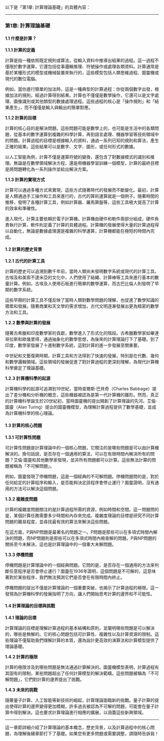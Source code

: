 以下是「第1章: 計算理論基礎」的具體內容：

---

### **第1章: 計算理論基礎**

#### 1.1 什麼是計算？

**1.1.1 計算的定義**

計算是指一種依照既定規則或算法，從輸入資料中推導出結果的過程。這一過程不僅限於數字運算，它還包括從事邏輯推理、符號操作或處理各類資料。計算通常是基於某種形式的模型或機械裝置來執行的，這些模型包括人類思維過程、圖靈機或現代的數位電腦。

例如，當你進行簡單的加法時，這是一種典型的計算過程：你從兩個數字出發，根據加法的規則，經過計算得到結果。計算也不僅僅是數學操作，它還可以是文字處理、圖像識別或其他類型的數據處理過程。這些過程的核心是「操作規則」和「結果產生」，而不僅僅是輸入與輸出的簡單對應。

**1.1.2 計算的目標**

計算的核心目的是解決問題。這些問題可能是數學上的，也可能是生活中的各類問題，從基本的數字運算到複雜的科學計算，再到語言處理、機器學習等技術領域中的問題。計算過程的目標是根據輸入的資料，通過一系列已知的規則和算法，產生正確的結果。這些結果可以是數字、文字、圖形，或任何形式的數據。

以人工智能為例，計算不僅是運算符號的變換，還包含了對數據模式的識別和推理。無論是在數學領域解決方程，還是用機器學習訓練一個模型，計算的最終目標是將問題轉化為一系列操作並給出解決方案。

**1.1.3 計算的實現方式**

計算可以通過多種方式來實現，這些方式隨著時代的發展而不斷變化。最初，計算是人類通過手工操作和工具來進行的，古代的算術運算就是一個例子。隨著時間的推移，發明了各種計算工具，例如計算器、羅馬算盤等，這些工具極大提高了計算的效率和準確性。

進入現代，計算主要依賴於電子計算機。計算機由硬件和軟件兩部分組成，硬件負責執行計算，軟件則定義了計算的具體過程。計算機的發展使得大量的計算過程得以自動化，無論是數據處理還是複雜的科學運算，計算機都能在極短的時間內完成。

#### 1.2 計算的歷史背景

**1.2.1 古代的計算工具**

計算的歷史可以追溯到數千年前，當時人類尚未發明數字系統或現代的計算工具。古埃及和美索不達米亞的文化中，人們使用了結繩、計算棒等工具來進行基本的數量計算。例如，古埃及人使用石板進行簡單的數學運算，而古巴比倫人則發明了早期的數字系統。

這些早期的計算工具不僅反映了當時人類對數學問題的理解，也促進了數學知識的積累和發展。隨著商業和天文學的需求增加，古代文明逐漸發展出更為精密的數學方法和工具。

**1.2.2 數學與計算的發展**

隨著古希臘和印度數學家的貢獻，數學進入了形式化的階段。古希臘數學家如畢達哥拉斯和歐幾里得，通過抽象化的數學思想，為後來的計算理論打下了基礎。到了印度，數學家發展了十進制數字系統，這對計算的進一步發展至關重要。

中世紀和文藝復興時期，計算工具和方法得到了快速的發展，特別是在代數、幾何和數學邏輯領域。這些領域的發展促進了對計算過程的更深刻理解，為現代計算機科學奠定了理論基礎。

**1.2.3 計算機科學的起源**

計算機科學的起源可追溯到19世紀，當時查爾斯·巴貝奇（Charles Babbage）提出了差分機和分析機的概念，這些機器被認為是第一代計算機的雛形。然而，真正的計算機科學誕生於20世紀初，當時圖靈機的提出開創了計算理論的先河。艾倫·圖靈（Alan Turing）提出的圖靈機模型，為理解計算過程提供了數學基礎，並成為計算機科學的核心理論。

#### 1.3 計算的核心問題

**1.3.1 可計算性問題**

可計算性問題是計算理論中的一個核心問題，它關注的是哪些問題是可以由計算機解決的。換句話說，是否存在一個通用的算法，可以在有限時間內解決所有的問題？艾倫·圖靈和其他數學家發現，並非所有問題都可以計算。這些無法計算的問題被稱為「不可解問題」。

例如，圖靈發現了停機問題，這是一個經典的不可解問題。停機問題問的是，對於任何給定的計算程序和輸入，是否能夠決定該程序會停止運行？圖靈證明，沒有通用的方法可以解決這個問題。

**1.3.2 複雜度問題**

計算的複雜度問題關注的是計算過程所需的資源，例如時間和空間。這一問題問的是，某個計算任務需要多少時間和內存來完成。複雜度理論的目標是研究不同計算問題的難易程度，並尋找最有效的算法來解決這些問題。

在這方面，P與NP問題是最著名的問題之一。P問題是那些可以在多項式時間內解決的問題，而NP問題則是那些可以在多項式時間內檢查解的問題。P與NP問題的關係至今未解決，這也是計算理論中的一個重大未解問題。

**1.3.3 停機問題**

停機問題是計算理論中的一個經典問題。它問的是，是否存在一個通用的方法來判斷任意程序是否會停止運行？圖靈在1936年證明，這個問題是不可解的，這意味著對於某些程序，我們無法預測它們是否會在有限時間內終止。

停機問題的提出不僅是計算理論的一個重要突破，也揭示了計算過程的極限。這一發現為計算機科學的發展指明了方向，讓人們開始思考計算的邊界和不可能性。

#### 1.4 計算理論的目標與挑戰

**1.4.1 理論的目標**

計算理論的目標是理解計算過程的基本結構和原則，並闡明哪些問題是可以解決的，哪些是無解的。它的核心問題包括可計算性、複雜性以及計算資源的限制。這些理論不僅幫助我們理解計算的本質，還為設計更高效的演算法和計算模型提供了理論基礎。

**1.4.2 計算的極限**

計算的極限涉及到哪些問題是無法通過計算解決的。圖靈機模型表明，計算過程有其固有的限制，某些問題超出了任何計算模型的解決範疇。這些問題被稱為「不可解問題」，它們對計算的邊界提出了挑戰。

**1.4.3 未來的挑戰**

隨著量子計算、人工智能等新技術的崛起，計算理論面臨新的挑戰。量子計算的提出使得計算的邊界變得更加模糊，許多過去被認為不可解的問題，可能會在量子計算中得到解決。這也要求計算理論進行相應的擴展，以涵蓋這些新興領域。

---

這一章節詳細介紹了計算理論的基本概念，歷史背景，以及計算過程中的核心問題，為理解後續章節打下了基礎。如果您有更多問題或需要調整，請隨時告訴我！